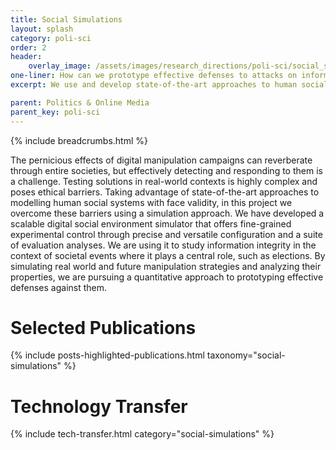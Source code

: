 ```yaml
---
title: Social Simulations
layout: splash
category: poli-sci
order: 2
header:
    overlay_image: /assets/images/research_directions/poli-sci/social_simulation.png
one-liner: How can we prototype effective defenses to attacks on information integrity in an ethical and efficient way?
excerpt: We use and develop state-of-the-art approaches to human social system simulation to simulate attacks on information integrity in critical social phenomena and to prototype effective defenses against them. 

parent: Politics & Online Media
parent_key: poli-sci
---
```


{% include breadcrumbs.html %}

The pernicious effects of digital manipulation campaigns can reverberate through entire societies, but effectively detecting and responding to them is a challenge. Testing solutions in real-world contexts is highly complex and poses ethical barriers. Taking advantage of state-of-the-art approaches to modelling human social systems with face validity, in this project we overcome these barriers using a simulation approach. We have developed a scalable digital social environment simulator that offers fine-grained experimental control through precise and versatile configuration and a suite of evaluation analyses. We are using it to study information integrity in the context of societal events where it plays a central role, such as elections. By simulating real world and future manipulation strategies and analyzing their properties, we are pursuing a quantitative approach to prototyping effective defenses against them.


# Selected Publications

{% include posts-highlighted-publications.html taxonomy="social-simulations" %}

# Technology Transfer

{% include tech-transfer.html category="social-simulations" %}